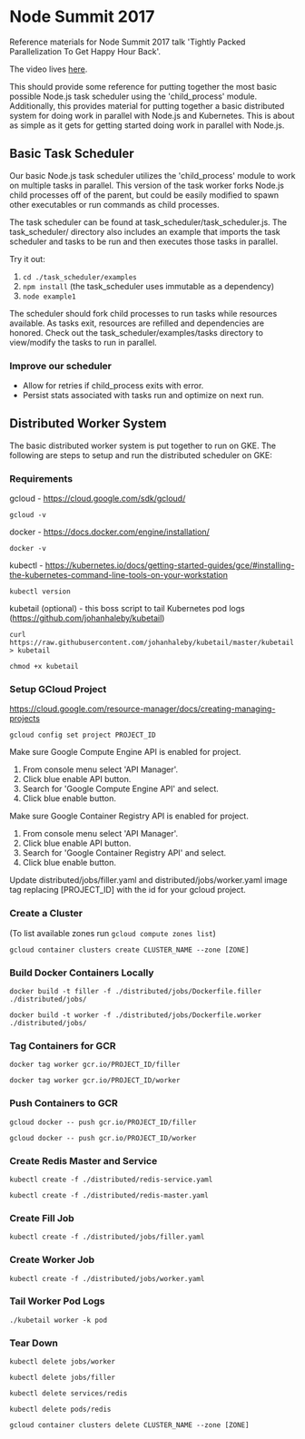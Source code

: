 # Node Summit 2017
Reference materials for Node Summit 2017 talk 'Tightly Packed Parallelization To Get Happy Hour Back'.

The video lives [here](https://vimeo.com/229540607). 

This should provide some reference for putting together the most basic possible Node.js task scheduler using the 'child_process' module. Additionally, this provides material for putting together a basic distributed system for doing work in parallel with Node.js and Kubernetes. This is about as simple as it gets for getting started doing work in parallel with Node.js.

## Basic Task Scheduler

Our basic Node.js task scheduler utilizes the 'child_process' module to work on multiple tasks in parallel. This version of the task worker forks Node.js child processes off of the parent, but could be easily modified to spawn other executables or run commands as child processes.

The task scheduler can be found at task_scheduler/task_scheduler.js. The task_scheduler/ directory also includes an example that imports the task scheduler and tasks to be run and then executes those tasks in parallel.

Try it out: 

1. `cd ./task_scheduler/examples`
2. `npm install` (the task_scheduler uses immutable as a dependency)
3. `node example1`

The scheduler should fork child processes to run tasks while resources available. As tasks exit, resources are refilled and dependencies are honored. Check out the task_scheduler/examples/tasks directory to view/modify the tasks to run in parallel.

### Improve our scheduler

* Allow for retries if child_process exits with error.
* Persist stats associated with tasks run and optimize on next run.

## Distributed Worker System

The basic distributed worker system is put together to run on GKE. The following are steps to setup and run the distributed scheduler on GKE:

### Requirements

gcloud - https://cloud.google.com/sdk/gcloud/

`gcloud -v`

docker - https://docs.docker.com/engine/installation/

`docker -v`

kubectl - https://kubernetes.io/docs/getting-started-guides/gce/#installing-the-kubernetes-command-line-tools-on-your-workstation

`kubectl version`

kubetail (optional) - this boss script to tail Kubernetes pod logs (https://github.com/johanhaleby/kubetail)

`curl https://raw.githubusercontent.com/johanhaleby/kubetail/master/kubetail > kubetail`

`chmod +x kubetail`

### Setup GCloud Project

https://cloud.google.com/resource-manager/docs/creating-managing-projects

`gcloud config set project PROJECT_ID`

Make sure Google Compute Engine API is enabled for project.

1. From console menu select 'API Manager'.
2. Click blue enable API button.
3. Search for 'Google Compute Engine API' and select.
4. Click blue enable button.

Make sure Google Container Registry API is enabled for project.

1. From console menu select 'API Manager'.
2. Click blue enable API button.
3. Search for 'Google Container Registry API' and select.
4. Click blue enable button.

Update distributed/jobs/filler.yaml and distributed/jobs/worker.yaml image tag replacing [PROJECT_ID] with the id for your gcloud project.

### Create a Cluster

(To list available zones run `gcloud compute zones list`)

`gcloud container clusters create CLUSTER_NAME --zone [ZONE]`

### Build Docker Containers Locally

`docker build -t filler -f ./distributed/jobs/Dockerfile.filler ./distributed/jobs/`

`docker build -t worker -f ./distributed/jobs/Dockerfile.worker ./distributed/jobs/`

### Tag Containers for GCR

`docker tag worker gcr.io/PROJECT_ID/filler`

`docker tag worker gcr.io/PROJECT_ID/worker`

### Push Containers to GCR

`gcloud docker -- push gcr.io/PROJECT_ID/filler`

`gcloud docker -- push gcr.io/PROJECT_ID/worker`

### Create Redis Master and Service

`kubectl create -f ./distributed/redis-service.yaml`

`kubectl create -f ./distributed/redis-master.yaml`

### Create Fill Job

`kubectl create -f ./distributed/jobs/filler.yaml`

### Create Worker Job

`kubectl create -f ./distributed/jobs/worker.yaml`

### Tail Worker Pod Logs

`./kubetail worker -k pod`

### Tear Down

`kubectl delete jobs/worker`

`kubectl delete jobs/filler`

`kubectl delete services/redis`

`kubectl delete pods/redis`

`gcloud container clusters delete CLUSTER_NAME --zone [ZONE]`

